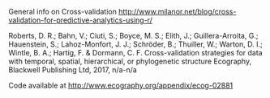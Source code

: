 General info on Cross-validation http://www.milanor.net/blog/cross-validation-for-predictive-analytics-using-r/

Roberts, D. R.; Bahn, V.; Ciuti, S.; Boyce, M. S.; Elith, J.; Guillera-Arroita, G.; Hauenstein, S.; Lahoz-Monfort, J. J.; Schröder, B.; Thuiller, W.; Warton, D. I.; Wintle, B. A.; Hartig, F. & Dormann, C. F. Cross-validation strategies for data with temporal, spatial, hierarchical, or phylogenetic structure Ecography, Blackwell Publishing Ltd, 2017, n/a-n/a

Code available at http://www.ecography.org/appendix/ecog-02881



